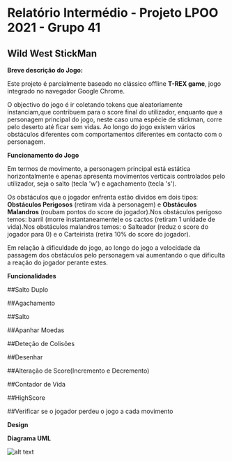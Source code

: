 Relatório Intermédio - Projeto LPOO 2021 - Grupo 41
===============

## Wild West StickMan

**Breve descrição do Jogo:**



Este projeto é parcialmente baseado no clássico offline **T-REX game**, jogo integrado no navegador Google Chrome.

O objectivo do jogo é ir coletando tokens que aleatoriamente instanciam,que contribuem para o score final do utilizador, enquanto que a personagem principal do jogo, neste caso uma espécie de stickman, corre pelo deserto até ficar sem vidas. Ao longo do jogo existem vários obstáculos diferentes com comportamentos diferentes em contacto com o personagem.


**Funcionamento do Jogo**

Em termos de movimento, a personagem principal está estática horizontalmente e apenas apresenta movimentos verticais controlados pelo utilizador, seja o salto (tecla 'w') e agachamento (tecla 's').


Os obstáculos que o jogador enfrenta estão dividos em dois tipos: **Obstáculos Perigosos** (retiram vida à personagem) e **Obstáculos Malandros** (roubam pontos do score do jogador).Nos obstáculos perigoso temos: barril (morre instantaneamente)e os cactos (retiram 1 unidade de vida).Nos obstáculos malandros temos: o Salteador (reduz o score do jogador para 0) e o Carteirista (retira 10% do score do jogador).

Em relação à dificuldade do jogo, ao longo do jogo a velocidade da passagem dos obstáculos pelo personagem vai aumentando o que dificulta a reação do jogador perante estes.


**Funcionalidades**


##Salto Duplo

##Agachamento

##Salto

##Apanhar Moedas

##Deteção de Colisões

##Desenhar

##Alteração de Score(Incremento e Decremento)

##Contador de Vida

##HighScore

##Verificar se o jogador perdeu o jogo a cada movimento


**Design**


**Diagrama UML**

![alt text](https://github.com/FEUP-LPOO-2021/lpoo-2021-g41/blob/master/Images/DiagramaUML.png?raw=true)






















